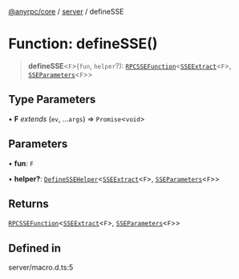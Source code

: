 [@anyrpc/core](../../modules.md) / [server](../index.md) / defineSSE

# Function: defineSSE()

> **defineSSE**\<`F`\>(`fun`, `helper`?): [`RPCSSEFunction`](../type-aliases/RPCSSEFunction.md)\<[`SSEExtract`](../../client/type-aliases/SSEExtract.md)\<`F`\>, [`SSEParameters`](../../client/type-aliases/SSEParameters.md)\<`F`\>\>

## Type Parameters

• **F** *extends* (`ev`, ...`args`) => `Promise`\<`void`\>

## Parameters

• **fun**: `F`

• **helper?**: [`DefineSSEHelper`](../../client/type-aliases/DefineSSEHelper.md)\<[`SSEExtract`](../../client/type-aliases/SSEExtract.md)\<`F`\>, [`SSEParameters`](../../client/type-aliases/SSEParameters.md)\<`F`\>\>

## Returns

[`RPCSSEFunction`](../type-aliases/RPCSSEFunction.md)\<[`SSEExtract`](../../client/type-aliases/SSEExtract.md)\<`F`\>, [`SSEParameters`](../../client/type-aliases/SSEParameters.md)\<`F`\>\>

## Defined in

server/macro.d.ts:5
